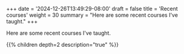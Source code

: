 +++
date = '2024-12-26T13:49:29-08:00'
draft = false
title = 'Recent courses'
weight = 30
summary = "Here are some recent courses I've taught."
+++

Here are some recent courses I've taught.

{{% children depth=2 description="true" %}}
